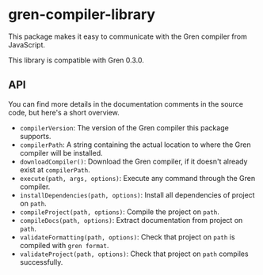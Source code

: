 # gren-compiler-library

This package makes it easy to communicate with the Gren compiler from JavaScript.

This library is compatible with Gren 0.3.0.

## API

You can find more details in the documentation comments in the source code, but here's a short overview.

- `compilerVersion`: The version of the Gren compiler this package supports.
- `compilerPath`: A string containing the actual location to where the Gren compiler will be installed.
- `downloadCompiler()`: Download the Gren compiler, if it doesn't already exist at `compilerPath`.
- `execute(path, args, options)`: Execute any command through the Gren compiler.
- `installDependencies(path, options)`: Install all dependencies of project on `path`.
- `compileProject(path, options)`: Compile the project on `path`.
- `compileDocs(path, options)`: Extract documentation from project on `path`.
- `validateFormatting(path, options)`: Check that project on `path` is compiled with `gren format`.
- `validateProject(path, options)`: Check that project on `path` compiles successfully.
